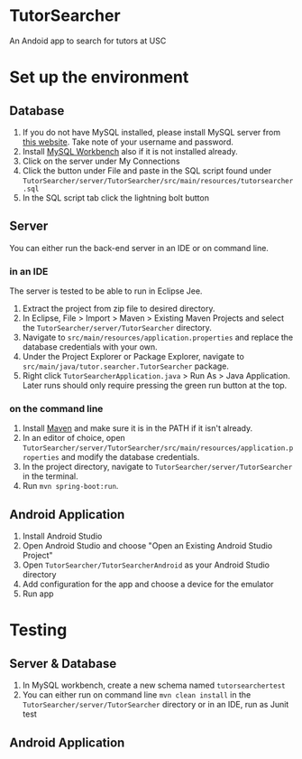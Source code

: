 # TutorSearcher
An Andoid app to search for tutors at USC


# Set up the environment

## Database

1. If you do not have MySQL installed, please install MySQL server from [this website](https://dev.mysql.com/downloads/mysql/). Take note of your username and password. 
2. Install [MySQL Workbench](https://dev.mysql.com/downloads/workbench/) also if it is not installed already.
3. Click on the server under My Connections
4. Click the button under File and paste in the SQL script found under `TutorSearcher/server/TutorSearcher/src/main/resources/tutorsearcher.sql`
5. In the SQL script tab click the lightning bolt button 

## Server

You can either run the back-end server in an IDE or on command line. 

### in an IDE

The server is tested to be able to run in Eclipse Jee. 
1. Extract the project from zip file to desired directory.
2. In Eclipse, File > Import > Maven > Existing Maven Projects and select the `TutorSearcher/server/TutorSearcher` directory.
3. Navigate to `src/main/resources/application.properties` and replace the database credentials with your own.
4. Under the Project Explorer or Package Explorer, navigate to `src/main/java/tutor.searcher.TutorSearcher` package. 
5. Right click `TutorSearcherApplication.java` > Run As > Java Application. Later runs should only require pressing the green run button at the top.

### on the command line

1. Install [Maven](https://maven.apache.org/download.cgi) and make sure it is in the PATH if it isn't already. 
2. In an editor of choice, open `TutorSearcher/server/TutorSearcher/src/main/resources/application.properties` and modify the database credentials.
3. In the project directory, navigate to `TutorSearcher/server/TutorSearcher` in the terminal.
4. Run `mvn spring-boot:run`. 

## Android Application

1. Install Android Studio
2. Open Android Studio and choose "Open an Existing Android Studio Project"
3. Open `TutorSearcher/TutorSearcherAndroid` as your Android Studio directory
4. Add configuration for the app and choose a device for the emulator
5. Run app

# Testing

## Server & Database
1. In MySQL workbench, create a new schema named `tutorsearchertest`
2. You can either run on command line `mvn clean install` in the `TutorSearcher/server/TutorSearcher` directory or in an IDE, run as Junit test

## Android Application

